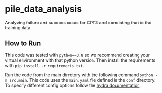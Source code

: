 # pile_data_analysis
Analyzing failure and success cases for GPT3 and correlating that to the training data.

## How to Run
This code was tested with `python==3.8` so we recommend creating your virtual environment with that python version. Then install the requirements with `pip install -r requirements.txt`.

Run the code from the main directory with the following command `python -m src.main`. This code uses the `main.yaml` file
defined in the `conf` directory. To specify different config options follow the [hydra documentation](https://hydra.cc/docs/intro/).
